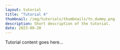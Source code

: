 ```yaml
---
layout: tutorial
title: "Tutorial 4"
thumbnail: /img/tutorials/thumbnails/tn_dummy.png
description: Short description of the tutorial.
date: 2023-09-20
---
```


Tutorial content goes here...